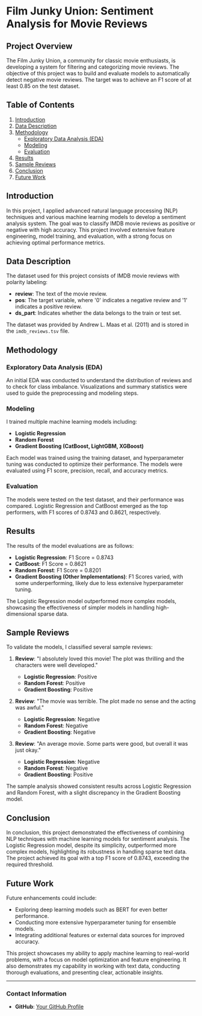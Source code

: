 # Film Junky Union: Sentiment Analysis for Movie Reviews

## Project Overview
The Film Junky Union, a community for classic movie enthusiasts, is developing a system for filtering and categorizing movie reviews. The objective of this project was to build and evaluate models to automatically detect negative movie reviews. The target was to achieve an F1 score of at least 0.85 on the test dataset.

## Table of Contents
1. [Introduction](#introduction)
2. [Data Description](#data-description)
3. [Methodology](#methodology)
    - [Exploratory Data Analysis (EDA)](#exploratory-data-analysis-eda)
    - [Modeling](#modeling)
    - [Evaluation](#evaluation)
4. [Results](#results)
5. [Sample Reviews](#sample-reviews)
6. [Conclusion](#conclusion)
7. [Future Work](#future-work)

## Introduction
In this project, I applied advanced natural language processing (NLP) techniques and various machine learning models to develop a sentiment analysis system. The goal was to classify IMDB movie reviews as positive or negative with high accuracy. This project involved extensive feature engineering, model training, and evaluation, with a strong focus on achieving optimal performance metrics.

## Data Description
The dataset used for this project consists of IMDB movie reviews with polarity labeling:
- **review**: The text of the movie review.
- **pos**: The target variable, where '0' indicates a negative review and '1' indicates a positive review.
- **ds_part**: Indicates whether the data belongs to the train or test set.

The dataset was provided by Andrew L. Maas et al. (2011) and is stored in the `imdb_reviews.tsv` file.

## Methodology

### Exploratory Data Analysis (EDA)
An initial EDA was conducted to understand the distribution of reviews and to check for class imbalance. Visualizations and summary statistics were used to guide the preprocessing and modeling steps.

### Modeling
I trained multiple machine learning models including:
- **Logistic Regression**
- **Random Forest**
- **Gradient Boosting (CatBoost, LightGBM, XGBoost)**

Each model was trained using the training dataset, and hyperparameter tuning was conducted to optimize their performance. The models were evaluated using F1 score, precision, recall, and accuracy metrics.

### Evaluation
The models were tested on the test dataset, and their performance was compared. Logistic Regression and CatBoost emerged as the top performers, with F1 scores of 0.8743 and 0.8621, respectively.

## Results
The results of the model evaluations are as follows:
- **Logistic Regression**: F1 Score = 0.8743
- **CatBoost**: F1 Score = 0.8621
- **Random Forest**: F1 Score = 0.8201
- **Gradient Boosting (Other Implementations)**: F1 Scores varied, with some underperforming, likely due to less extensive hyperparameter tuning.

The Logistic Regression model outperformed more complex models, showcasing the effectiveness of simpler models in handling high-dimensional sparse data.

## Sample Reviews
To validate the models, I classified several sample reviews:

1. **Review**: "I absolutely loved this movie! The plot was thrilling and the characters were well developed."
    - **Logistic Regression**: Positive
    - **Random Forest**: Positive
    - **Gradient Boosting**: Positive

2. **Review**: "The movie was terrible. The plot made no sense and the acting was awful."
    - **Logistic Regression**: Negative
    - **Random Forest**: Negative
    - **Gradient Boosting**: Negative

3. **Review**: "An average movie. Some parts were good, but overall it was just okay."
    - **Logistic Regression**: Negative
    - **Random Forest**: Negative
    - **Gradient Boosting**: Positive

The sample analysis showed consistent results across Logistic Regression and Random Forest, with a slight discrepancy in the Gradient Boosting model.

## Conclusion
In conclusion, this project demonstrated the effectiveness of combining NLP techniques with machine learning models for sentiment analysis. The Logistic Regression model, despite its simplicity, outperformed more complex models, highlighting its robustness in handling sparse text data. The project achieved its goal with a top F1 score of 0.8743, exceeding the required threshold.

## Future Work
Future enhancements could include:
- Exploring deep learning models such as BERT for even better performance.
- Conducting more extensive hyperparameter tuning for ensemble models.
- Integrating additional features or external data sources for improved accuracy.

This project showcases my ability to apply machine learning to real-world problems, with a focus on model optimization and feature engineering. It also demonstrates my capability in working with text data, conducting thorough evaluations, and presenting clear, actionable insights.

---

### Contact Information
- **GitHub**: [Your GitHub Profile](https://github.com/your-username)
